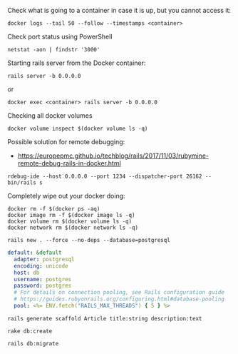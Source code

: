 Check what is going to a container in case it is up, but you cannot access it:
```
docker logs --tail 50 --follow --timestamps <container>
```

Check port status using PowerShell
```shell script
netstat -aon | findstr '3000'
```

Starting rails server from the Docker container:
```shell script
rails server -b 0.0.0.0
```
or
```shell script
docker exec <container> rails server -b 0.0.0.0
```

Checking all docker volumes 
```shell script
docker volume inspect $(docker volume ls -q)
```

Possible solution for remote debugging:
- https://europepmc.github.io/techblog/rails/2017/11/03/rubymine-remote-debug-rails-in-docker.html
```
rdebug-ide --host 0.0.0.0 --port 1234 --dispatcher-port 26162 -- bin/rails s
```

Completely wipe out your docker doing:
```shell script
docker rm -f $(docker ps -aq)
docker image rm -f $(docker image ls -q)
docker volume rm $(docker volume ls -q)
docker network rm $(docker network ls -q)
```




```shell script
rails new . --force --no-deps --database=postgresql
```
```yaml
default: &default
  adapter: postgresql
  encoding: unicode
  host: db
  username: postgres
  password: postgres
  # For details on connection pooling, see Rails configuration guide
  # https://guides.rubyonrails.org/configuring.html#database-pooling
  pool: <%= ENV.fetch("RAILS_MAX_THREADS") { 5 } %>
```
```shell script
rails generate scaffold Article title:string description:text
```
```shell script
rake db:create
```
```shell script
rails db:migrate
```
